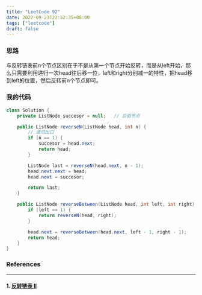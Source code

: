 ```yaml
---
title: "LeetCode 92"
date: 2022-09-23T22:52:35+08:00
tags: ["leetcode"]
draft: false
---
```


### 思路

与反转链表前n个节点区别在于不是从第一个节点开始反转，而是从left开始，那么只需要利用递归一次head往后移一位，left和right分别减一的特性，把head移到left的位置，然后反转前n个节点即可。

### 我的代码

```java
class Solution {
    private ListNode succesor = null;	// 后驱节点

    public ListNode reverseN(ListNode head, int n) {
        // 递归出口
        if (n == 1) {
            succesor = head.next;
            return head;
        }

        ListNode last = reverseN(head.next, n - 1);
        head.next.next = head;
        head.next = succesor;

        return last;
    }

    public ListNode reverseBetween(ListNode head, int left, int right) {
        if (left == 1) {
            return reverseN(head, right);
        }

        head.next = reverseBetween(head.next, left - 1, right - 1);
        return head;
    }
}
```

### References

---

#### 1. [反转链表 II](https://leetcode.cn/problems/reverse-linked-list-ii/)
